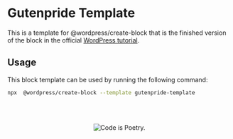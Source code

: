 # Gutenpride Template

This is a template for @wordpress/create-block that is the finished version of the block in the official [WordPress tutorial](https://github.com/WordPress/gutenberg/tree/master/docs/designers-developers/developers/tutorials/create-block).

## Usage

This block template can be used by running the following command:

```bash
npx  @wordpress/create-block --template gutenpride-template
```

<br/><br/><p align="center"><img src="https://s.w.org/style/images/codeispoetry.png?1" alt="Code is Poetry." /></p>
